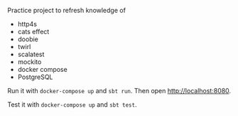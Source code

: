 Practice project to refresh knowledge of
- http4s
- cats effect
- doobie
- twirl
- scalatest
- mockito
- docker compose
- PostgreSQL

Run it with `docker-compose up` and `sbt run`. Then open [http://localhost:8080](http://localhost:8080).

Test it with `docker-compose up` and `sbt test`.
